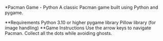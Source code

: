 *Pacman Game - Python
A classic Pacman game built using Python and pygame.

**Requirements
Python 3.10 or higher
pygame library
Pillow library (for image handling)
**Game Instructions
Use the arrow keys to navigate Pacman.
Collect all the dots while avoiding ghosts.
